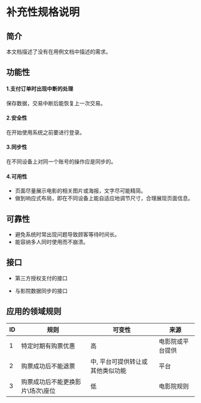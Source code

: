 # 补充性规格说明



## 简介

本文档描述了没有在用例文档中描述的需求。

## 功能性

#### 1.支付订单时出现中断的处理

保存数据，交易中断后能恢复上一次交易。

#### 2.安全性

在开始使用系统之前要进行登录。

#### 3.同步性

在不同设备上对同一个账号的操作应是同步的。

#### 4.可用性

- 页面尽量展示电影的相关图片或海报，文字尽可能精简。
- 做到响应式布局，即在不同设备上能自适应地调节尺寸，合理展现页面信息。

 

## 可靠性

- 避免系统时常出现问题导致顾客等待时间长。
- 能容纳多人同时使用而不崩溃。



## 接口

- 第三方授权支付的接口

- 与影院数据同步的接口


## 应用的领域规则



| ID   | 规则                             | 可变性                           | 来源             |
|-|-|-|-|
| 1    | 特定时期有购票优惠               | 高                               | 电影院或平台提供 |
| 2    | 购票成功后不能退票               | 中, 平台可提供转让或其他类似功能 | 平台             |
| 3    | 购票成功后不能更换影片\场次\座位 | 低                               | 电影院规则       |



